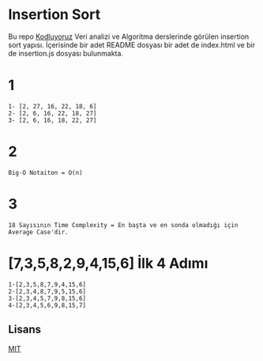 # Insertion Sort
Bu repo [Kodluyoruz](https://github/orhanurullah/kodluyoruz-front-end) Veri analizi ve Algoritma derslerinde görülen insertion sort yapısı. İçerisinde bir adet README dosyası bir adet de index.html ve bir de insertion.js dosyası bulunmakta.

# 1 
    1- [2, 27, 16, 22, 18, 6]
    2- [2, 6, 16, 22, 18, 27]
    3- [2, 6, 16, 18, 22, 27]
# 2
    Big-O Notaiton = O(n)

# 3
    18 Sayısının Time Complexity = En başta ve en sonda olmadığı için Average Case'dir.

# [7,3,5,8,2,9,4,15,6] İlk 4 Adımı
    1-[2,3,5,8,7,9,4,15,6]
    2-[2,3,4,8,7,9,5,15,6]
    3-[2,3,4,5,7,9,8,15,6]
    4-[2,3,4,5,6,9,8,15,7]

## Lisans
[MIT](LICENSE)